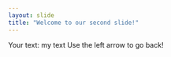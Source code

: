 ```yaml
---
layout: slide
title: "Welcome to our second slide!"
---
```

Your text: my text
Use the left arrow to go back!

